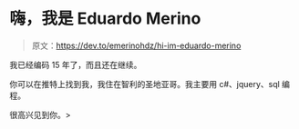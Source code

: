 # 嗨，我是 Eduardo Merino

> 原文：<https://dev.to/emerinohdz/hi-im-eduardo-merino>

我已经编码 15 年了，而且还在继续。

你可以在推特上找到我，我住在智利的圣地亚哥。我主要用 c#、jquery、sql 编程。

很高兴见到你。>